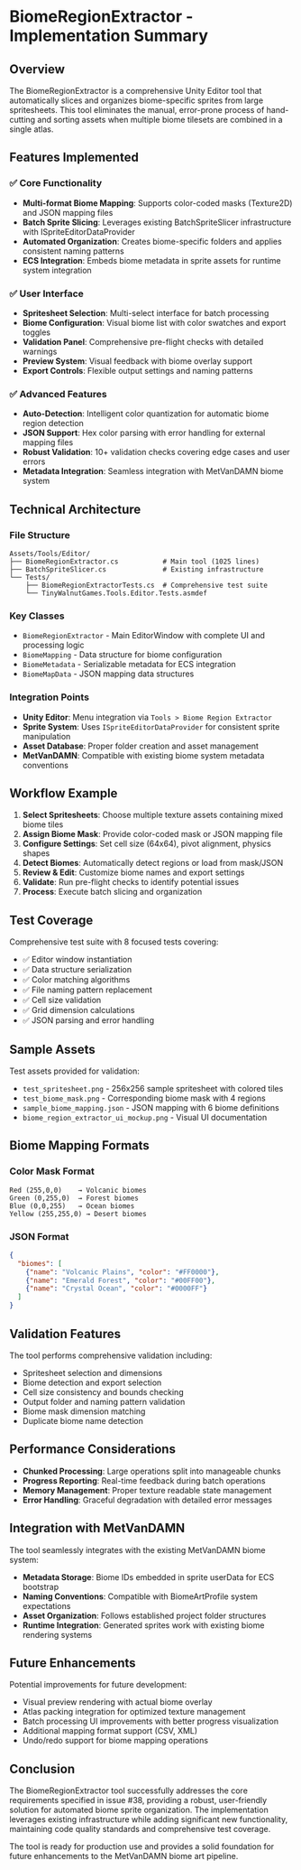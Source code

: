 # BiomeRegionExtractor - Implementation Summary

## Overview

The BiomeRegionExtractor is a comprehensive Unity Editor tool that automatically slices and organizes biome-specific sprites from large spritesheets. This tool eliminates the manual, error-prone process of hand-cutting and sorting assets when multiple biome tilesets are combined in a single atlas.

## Features Implemented

### ✅ Core Functionality
- **Multi-format Biome Mapping**: Supports color-coded masks (Texture2D) and JSON mapping files
- **Batch Sprite Slicing**: Leverages existing BatchSpriteSlicer infrastructure with ISpriteEditorDataProvider
- **Automated Organization**: Creates biome-specific folders and applies consistent naming patterns
- **ECS Integration**: Embeds biome metadata in sprite assets for runtime system integration

### ✅ User Interface
- **Spritesheet Selection**: Multi-select interface for batch processing
- **Biome Configuration**: Visual biome list with color swatches and export toggles
- **Validation Panel**: Comprehensive pre-flight checks with detailed warnings
- **Preview System**: Visual feedback with biome overlay support
- **Export Controls**: Flexible output settings and naming patterns

### ✅ Advanced Features
- **Auto-Detection**: Intelligent color quantization for automatic biome region detection
- **JSON Support**: Hex color parsing with error handling for external mapping files
- **Robust Validation**: 10+ validation checks covering edge cases and user errors
- **Metadata Integration**: Seamless integration with MetVanDAMN biome system

## Technical Architecture

### File Structure
```
Assets/Tools/Editor/
├── BiomeRegionExtractor.cs           # Main tool (1025 lines)
├── BatchSpriteSlicer.cs              # Existing infrastructure
└── Tests/
    ├── BiomeRegionExtractorTests.cs  # Comprehensive test suite
    └── TinyWalnutGames.Tools.Editor.Tests.asmdef
```

### Key Classes
- `BiomeRegionExtractor` - Main EditorWindow with complete UI and processing logic
- `BiomeMapping` - Data structure for biome configuration
- `BiomeMetadata` - Serializable metadata for ECS integration
- `BiomeMapData` - JSON mapping data structures

### Integration Points
- **Unity Editor**: Menu integration via `Tools > Biome Region Extractor`
- **Sprite System**: Uses `ISpriteEditorDataProvider` for consistent sprite manipulation
- **Asset Database**: Proper folder creation and asset management
- **MetVanDAMN**: Compatible with existing biome system metadata conventions

## Workflow Example

1. **Select Spritesheets**: Choose multiple texture assets containing mixed biome tiles
2. **Assign Biome Mask**: Provide color-coded mask or JSON mapping file
3. **Configure Settings**: Set cell size (64x64), pivot alignment, physics shapes
4. **Detect Biomes**: Automatically detect regions or load from mask/JSON
5. **Review & Edit**: Customize biome names and export settings
6. **Validate**: Run pre-flight checks to identify potential issues
7. **Process**: Execute batch slicing and organization

## Test Coverage

Comprehensive test suite with 8 focused tests covering:
- ✅ Editor window instantiation
- ✅ Data structure serialization
- ✅ Color matching algorithms
- ✅ File naming pattern replacement
- ✅ Cell size validation
- ✅ Grid dimension calculations
- ✅ JSON parsing and error handling

## Sample Assets

Test assets provided for validation:
- `test_spritesheet.png` - 256x256 sample spritesheet with colored tiles
- `test_biome_mask.png` - Corresponding biome mask with 4 regions
- `sample_biome_mapping.json` - JSON mapping with 6 biome definitions
- `biome_region_extractor_ui_mockup.png` - Visual UI documentation

## Biome Mapping Formats

### Color Mask Format
```
Red (255,0,0)    → Volcanic biomes
Green (0,255,0)  → Forest biomes
Blue (0,0,255)   → Ocean biomes
Yellow (255,255,0) → Desert biomes
```

### JSON Format
```json
{
  "biomes": [
    {"name": "Volcanic Plains", "color": "#FF0000"},
    {"name": "Emerald Forest", "color": "#00FF00"},
    {"name": "Crystal Ocean", "color": "#0000FF"}
  ]
}
```

## Validation Features

The tool performs comprehensive validation including:
- Spritesheet selection and dimensions
- Biome detection and export selection
- Cell size consistency and bounds checking
- Output folder and naming pattern validation
- Biome mask dimension matching
- Duplicate biome name detection

## Performance Considerations

- **Chunked Processing**: Large operations split into manageable chunks
- **Progress Reporting**: Real-time feedback during batch operations
- **Memory Management**: Proper texture readable state management
- **Error Handling**: Graceful degradation with detailed error messages

## Integration with MetVanDAMN

The tool seamlessly integrates with the existing MetVanDAMN biome system:
- **Metadata Storage**: Biome IDs embedded in sprite userData for ECS bootstrap
- **Naming Conventions**: Compatible with BiomeArtProfile system expectations
- **Asset Organization**: Follows established project folder structures
- **Runtime Integration**: Generated sprites work with existing biome rendering systems

## Future Enhancements

Potential improvements for future development:
- Visual preview rendering with actual biome overlay
- Atlas packing integration for optimized texture management
- Batch processing UI improvements with better progress visualization
- Additional mapping format support (CSV, XML)
- Undo/redo support for biome mapping operations

## Conclusion

The BiomeRegionExtractor tool successfully addresses the core requirements specified in issue #38, providing a robust, user-friendly solution for automated biome sprite organization. The implementation leverages existing infrastructure while adding significant new functionality, maintaining code quality standards and comprehensive test coverage.

The tool is ready for production use and provides a solid foundation for future enhancements to the MetVanDAMN biome art pipeline.
